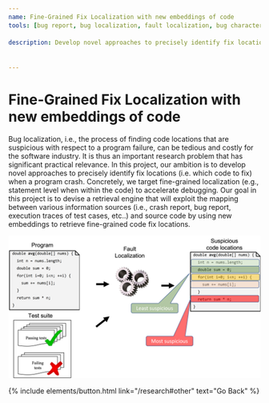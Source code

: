```yaml
---
name: Fine-Grained Fix Localization with new embeddings of code	
tools: [bug report, bug localization, fault localization, bug characteristics, information retrieval, nlp]

description: Develop novel approaches to precisely identify fix locations (i.e. which code to fix) when a program crash. 


---
```

# Fine-Grained Fix Localization with new embeddings of code	

Bug localization, i.e., the process of finding code locations that are suspicious with respect to a program failure, can be tedious and costly for the software industry. It is thus an important research problem that has significant practical relevance. In this project, our ambition is to develop novel approaches to precisely identify fix locations (i.e. which code to fix) when a program crash. Concretely, we target fine-grained localization (e.g., statement level when within the code) to accelerate debugging. Our goal in this project is to devise a retrieval engine that will exploit the mapping between various information sources (i.e., crash report, bug report, execution traces of test cases, etc..) and source code by using new embeddings to retrieve fine-grained code fix locations.


![preview](/img/fault.png)


<p class="text-center">
{% include elements/button.html link="/research#other" text="Go Back" %}
</p>